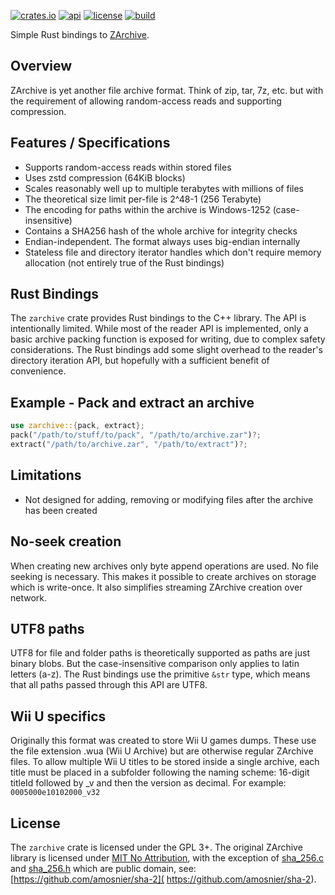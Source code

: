 [![crates.io](https://img.shields.io/crates/v/zarchive)](https://crates.io/crates/zarchive)
[![api](https://img.shields.io/badge/api-rustdoc-558b2f)](https://docs.rs/zarchive)
[![license](https://img.shields.io/badge/license-GPL-blue)](https://spdx.org/licenses/GPL-3.0-or-later.html)
[![build](https://img.shields.io/github/workflow/status/NiceneNerd/zarchive-rs/Build%20and%20test)](https://github.com/NiceneNerd/zarchive-rs/actions/workflows/push.yml)

Simple Rust bindings to [ZArchive](https://github.com/Exzap/ZArchive).
## Overview
ZArchive is yet another file archive format. Think of zip, tar, 7z, etc. but with the
requirement of allowing random-access reads and supporting compression.

## Features / Specifications
- Supports random-access reads within stored files
- Uses zstd compression (64KiB blocks)
- Scales reasonably well up to multiple terabytes with millions of files
- The theoretical size limit per-file is 2^48-1 (256 Terabyte)
- The encoding for paths within the archive is Windows-1252 (case-insensitive)
- Contains a SHA256 hash of the whole archive for integrity checks
- Endian-independent. The format always uses big-endian internally
- Stateless file and directory iterator handles which don't require memory allocation
  (not entirely true of the Rust bindings)

## Rust Bindings
The `zarchive` crate provides Rust bindings to the C++ library. The API is intentionally
limited. While most of the reader API is implemented, only a basic archive packing function
is exposed for writing, due to complex safety considerations.
The Rust bindings add some slight overhead to the reader's directory iteration API,
but hopefully with a sufficient benefit of convenience.

## Example - Pack and extract an archive
```rust
use zarchive::{pack, extract};
pack("/path/to/stuff/to/pack", "/path/to/archive.zar")?;
extract("/path/to/archive.zar", "/path/to/extract")?;
```

## Limitations
- Not designed for adding, removing or modifying files after the archive has been created
 
## No-seek creation
When creating new archives only byte append operations are used. No file seeking is
necessary. This makes it possible to create archives on storage which is write-once.
It also simplifies streaming ZArchive creation over network.

## UTF8 paths
UTF8 for file and folder paths is theoretically supported as paths are just binary
blobs. But the case-insensitive comparison only applies to latin letters (a-z).
The Rust bindings use the primitive `&str` type, which means that all paths passed
through this API are UTF8.

## Wii U specifics
Originally this format was created to store Wii U games dumps. These use the file
extension .wua (Wii U Archive) but are otherwise regular ZArchive files. To allow
multiple Wii U titles to be stored inside a single archive, each title must be placed
in a subfolder following the naming scheme: 16-digit titleId followed by \_v and then
the version as decimal. For example: `0005000e10102000_v32`

## License
The `zarchive` crate is licensed under the GPL 3+. The original ZArchive library is
licensed under [MIT No Attribution](https://github.com/Exzap/ZArchive/blob/master/LICENSE),
with the exception of [sha_256.c](/src/sha_256.c) and [sha_256.h](/src/sha_256.h)
which are public domain, see:
[https://github.com/amosnier/sha-2]( https://github.com/amosnier/sha-2).
